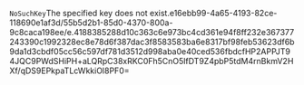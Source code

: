 <?xml version="1.0" encoding="UTF-8"?>
<Error><Code>NoSuchKey</Code><Message>The specified key does not exist.</Message><Key>e16ebb99-4a65-4193-82ce-118690e1af3d/55b5d2b1-85d0-4370-800a-9c8caca198ee/e.4188385288d10c363c6e973bc4cd361e94f8ff232e367377243390c1992328ec8e78d6f387dac3f8583583ba6e8317bf98feb53623df6b9da1d3cbdf05cc56c597df781d3512d998aba0e40ced536fbdcf</Key><RequestId>HP2APPJT94JQC9PW</RequestId><HostId>dSHiPH+aLQRpC38xRKC0Fh5CnO5lfDT9Z4pbP5tdM4rnBkmV2HXf/qDS9EPkpaTLcWkkiOl8PF0=</HostId></Error>